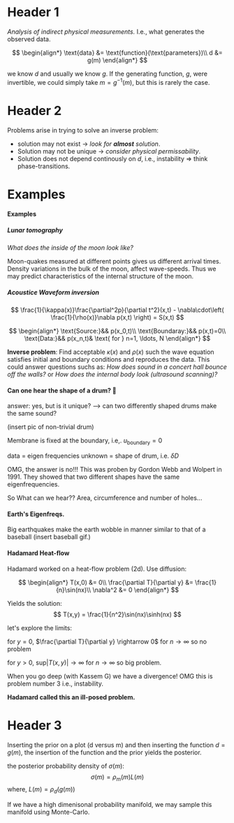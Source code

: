 
# Header 1

*Analysis of indirect physical measurements.* I.e., what generates the observed data.

$$
	\begin{align*}
		\text{data} &= \text{function}(\text{parameters})\\
		d &= g(m)
	\end{align*}
$$

we know $d$ and usually we know $g$. If the generating function, $g$, were invertible, we could simply take $m = g^{-1}(m)$, but this is rarely the case.

# Header 2
Problems arise in trying to solve an inverse problem:
* solution may not exist $\rightarrow$ *look for **almost** solution*.
* Solution may not be unique $\rightarrow$ *consider physical permissability*.
* Solution does not depend continously on $d$, i.e., instability $\Rightarrow$ think phase-transitions.


# Examples
#### Examples
##### Lunar tomography
*What does the inside of the moon look like?*

Moon-quakes measured at different points gives us different arrival times. Density variations in the bulk of the moon, affect wave-speeds. Thus we may predict characteristics of the internal structure of the moon.

##### Acoustice Waveform inversion
$$
	\frac{1}{\kappa(x)}\frac{\partial^2p}{\partial t^2}(x,t) - \nabla\cdot\left(
	\frac{1}{\rho(x)}\nabla p(x,t)
	\right)
	=
	S(x,t)
$$

$$
	\begin{align*}
		\text{Source:}&&  p(x_0,t)\\
		\text{Boundaray:}&&  p(x,t)=0\\
		\text{Data:}&&  p(x_n,t)& \text{ for } n=1, \ldots, N
	\end{align*}
$$

**Inverse problem**:
Find acceptable $\kappa(x)$ and $\rho(x)$ such the wave equation satisfies initial and boundary conditions and reproduces the data. This could answer questions suchs as:
*How does sound in a concert hall bounce off the walls?* or 
*How does the internal body look (ultrasound scanning)?*



#### Can one hear the shape of a drum? 🧐

answer: yes, but is it unique? --> can two differently shaped drums make the same sound?

(insert pic of non-trivial drum)

Membrane is fixed at the boundary, i.e,. $u_\text{boundary}=0$

data = eigen frequencies 
unknown = shape of drum, i.e. $\delta D$

OMG, the answer is no!!! This was proben by Gordon Webb and Wolpert in 1991. They showed that two different shapes have the same eigenfrequencies.


So What can we hear??
Area, circumference and number of holes...



#### Earth's Eigenfreqs.
Big earthquakes make the earth wobble in manner similar to that of a baseball
(insert baseball gif.)



#### Hadamard Heat-flow
Hadamard worked on a heat-flow problem (2d). Use diffusion:

$$
	\begin{align*}
		T(x,0) &= 0\\
		\frac{\partial T}{\partial y} &= \frac{1}{n}\sin(nx)\\
		\nabla^2 &= 0
	\end{align*}
$$

Yields the solution:
$$
	T(x,y) = \frac{1}{n^2}\sin(nx)\sinh(nx)
$$

let's explore the limits:

for $y=0$,  $\frac{\partial T}{\partial y} \rightarrow 0$ for $n\rightarrow\infty$ so no problem

for $y>0$,  $\text{sup}|T(x,y)| \rightarrow \infty$ for $n\rightarrow\infty$ so big problem. 

When you go deep (with Kassem G) we have a divergence! OMG this is problem number 3 i.e., instability.


**Hadamard called this an ill-posed problem.**


# Header 3

Inserting the prior on a plot (d versus m) and then inserting the function $d=g(m)$, the insertion of the function and the prior yields the posterior.


the posterior probability density of $\sigma(m)$:
$$
	\sigma(m) = \rho_m(m) L(m)
$$
where, $L(m) = \rho_d(g(m))$


If we have a high dimenisonal probability manifold, we may sample this manifold using Monte-Carlo.
